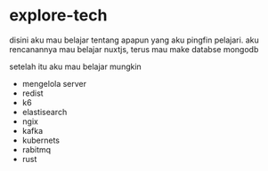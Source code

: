 # explore-tech

disini aku mau belajar tentang apapun yang aku pingfin pelajari. aku rencanannya mau belajar nuxtjs, terus mau make databse mongodb

setelah itu aku mau belajar mungkin 
- mengelola server
- redist
- k6
- elastisearch
- ngix
- kafka
- kubernets
- rabitmq
- rust
